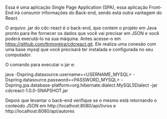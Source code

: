 Essa é uma aplicação Single Page Application (SPA), essa aplicação Front-End irá consumir informações do Back-end, sendo está outra vantagem do React.

O arquivo .jar do cdc-react é o back-end, que contem o projeto em Java pronto para lhe fornecer os dados que você vai precisar em JSON e você poderá executá-lo na sua máquina. Antes acesse-o em https://github.com/ttrmoreira/cdcreact.git. Ele realiza uma conexão com uma base mysql que você precisará ter instalada e configurada no seu computador.

O comando para executar o jar e: 

java -Dspring.datasource.username=<USERNAME_MYSQL> -Dspring.datasource.password=<PASSWORD_MYSQL> -Dspring.jpa.database-platform=org.hibernate.dialect.MySQL5Dialect -jar cdcreact-1.0.0-SNAPSHOT.jar

Depois que levantar o back-end verifique se o mesmo está retornando o conteúdo JSON em http://localhost:8080/api/livros e http://localhost:8080/api/autores
